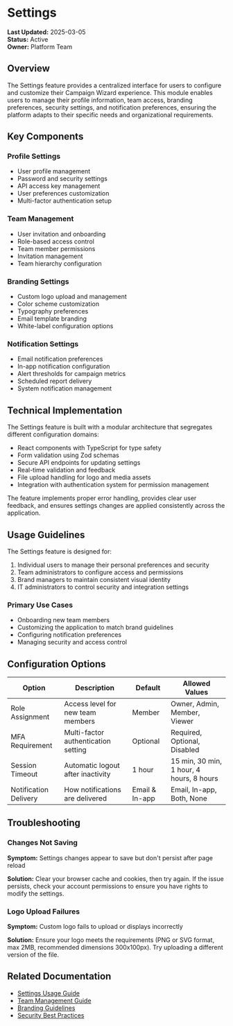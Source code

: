 # Settings

**Last Updated:** 2025-03-05  
**Status:** Active  
**Owner:** Platform Team

## Overview

The Settings feature provides a centralized interface for users to configure and customize their Campaign Wizard experience. This module enables users to manage their profile information, team access, branding preferences, security settings, and notification preferences, ensuring the platform adapts to their specific needs and organizational requirements.

## Key Components

### Profile Settings

- User profile management
- Password and security settings
- API access key management
- User preferences customization
- Multi-factor authentication setup

### Team Management

- User invitation and onboarding
- Role-based access control
- Team member permissions
- Invitation management
- Team hierarchy configuration

### Branding Settings

- Custom logo upload and management
- Color scheme customization
- Typography preferences
- Email template branding
- White-label configuration options

### Notification Settings

- Email notification preferences
- In-app notification configuration
- Alert thresholds for campaign metrics
- Scheduled report delivery
- System notification management

## Technical Implementation

The Settings feature is built with a modular architecture that segregates different configuration domains:

- React components with TypeScript for type safety
- Form validation using Zod schemas
- Secure API endpoints for updating settings
- Real-time validation and feedback
- File upload handling for logo and media assets
- Integration with authentication system for permission management

The feature implements proper error handling, provides clear user feedback, and ensures settings changes are applied consistently across the application.

## Usage Guidelines

The Settings feature is designed for:

1. Individual users to manage their personal preferences and security
2. Team administrators to configure access and permissions
3. Brand managers to maintain consistent visual identity
4. IT administrators to control security and integration settings

### Primary Use Cases

- Onboarding new team members
- Customizing the application to match brand guidelines
- Configuring notification preferences
- Managing security and access control

## Configuration Options

| Option                | Description                         | Default        | Allowed Values                           |
| --------------------- | ----------------------------------- | -------------- | ---------------------------------------- |
| Role Assignment       | Access level for new team members   | Member         | Owner, Admin, Member, Viewer             |
| MFA Requirement       | Multi-factor authentication setting | Optional       | Required, Optional, Disabled             |
| Session Timeout       | Automatic logout after inactivity   | 1 hour         | 15 min, 30 min, 1 hour, 4 hours, 8 hours |
| Notification Delivery | How notifications are delivered     | Email & In-app | Email, In-app, Both, None                |

## Troubleshooting

### Changes Not Saving

**Symptom:** Settings changes appear to save but don't persist after page reload

**Solution:** Clear your browser cache and cookies, then try again. If the issue persists, check your account permissions to ensure you have rights to modify the settings.

### Logo Upload Failures

**Symptom:** Custom logo fails to upload or displays incorrectly

**Solution:** Ensure your logo meets the requirements (PNG or SVG format, max 2MB, recommended dimensions 300x100px). Try uploading a different version of the file.

## Related Documentation

- [Settings Usage Guide](./usage.md)
- [Team Management Guide](./team-management.md)
- [Branding Guidelines](./branding.md)
- [Security Best Practices](../../guides/developer/security.md)
